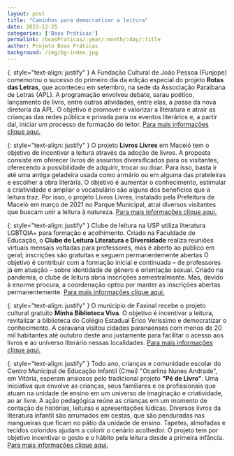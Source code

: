 ```yaml
---
layout: post
title: "Caminhos para democratizar a leitura"
date: 2022-12-25
categories: ['Boas Práticas']
permalink: /boasPraticas/:year/:month/:day/:title
author: Projeto Boas Práticas
background: /img/bg-index.jpg
---
```

{: style="text-align: justify" }
A Fundação Cultural de João Pessoa (Funjope) comemorou o sucesso do primeiro dia da edição especial do projeto __Rotas das Letras__, que aconteceu em setembro, na sede da Associação Paraibana de Letras (APL). A programação envolveu debate, sarau poético, lançamento de livro, entre outras atividades, entre elas, a posse da nova diretoria da APL. O objetivo é promover e valorizar a literatura e atrair as crianças das redes pública e privada para os eventos literários e, a partir daí, iniciar um processo de formação do leitor.
[Para mais informações clique aqui.](https://www.joaopessoa.pb.gov.br/noticias/funjope-estimula-gosto-pela-leitura-em-alunos-de-escolas-publicas-no-projeto-rota-das-letras/)

{: style="text-align: justify" }
O projeto **Livros Livres** em Maceió tem o objetivo de incentivar a leitura através da adoção de livros. A proposta consiste em oferecer livros de assuntos diversificados para os visitantes, oferecendo a possibilidade de adquirir, trocar ou doar. Para isso, basta ir até uma antiga geladeira usada como armário ou em alguma das prateleiras e escolher a obra literária. O objetivo é aumentar o conhecimento, estimular a criatividade e ampliar o vocabulário são alguns dos benefícios que a leitura traz. Por isso, o projeto Livros Livres, instalado pela Prefeitura de Maceió em março de 2021 no Parque Municipal, atrai diversos visitantes que buscam unir a leitura à natureza.
[Para mais informações clique aqui.](https://maceio.al.gov.br/noticias/sudes/projeto-livros-livres-une-leitura-e-natureza-no-parque-municipal-de-maceio)

{: style="text-align: justify" }
Clube de leitura na USP utiliza literatura LGBTQIA+ para formação e acolhimento. Criado na Faculdade de Educação, o __Clube de Leitura Literatura e Diversidade__ realiza reuniões virtuais mensais voltadas para professores, mas é aberto ao público em geral; inscrições são gratuitas e seguem permanentemente abertas O objetivo é contribuir com a formação inicial e continuada – de professores já em atuação – sobre identidade de gênero e orientação sexual. Criado na pandemia, o clube de leitura abria inscrições semestralmente. Mas, devido à enorme procura, a coordenação optou por manter as inscrições abertas permanentemente.
[Para mais informações clique aqui.](https://jornal.usp.br/diversidade/clube-de-leitura-na-usp-utiliza-literatura-lgbtqia-para-formacao-e-acolhimento/)

{: style="text-align: justify" }
O município de Faxinal recebe o projeto cultural gratuito __Minha Biblioteca Viva__. O objetivo é incentivar a leitura, revitalizar a biblioteca do Colégio Estadual Érico Veríssimo e democratizar o conhecimento. A caravana visitou cidades paranaenses com menos de 20 mil habitantes até outubro deste ano justamente para facilitar o acesso aos livros e ao universo literário nessas localidades.
[Para mais informações clique aqui.](https://paranashop.com.br/2022/09/projeto-de-estimulo-a-leitura-e-realizado-em-faxinal/)

{: style="text-align: justify" }
Todo ano, crianças e comunidade escolar do Centro Municipal de Educação Infantil (Cmei) "Ocarlina Nunes Andrade", em Vitória, esperam ansiosos pelo tradicional projeto __"Pé de Livro"__. Uma iniciativa que envolve as crianças, seus familiares e os profissionais que atuam na unidade de ensino em um universo de imaginação e criatividade, ao ar livre. A ação pedagógica reúne as crianças em um momento de contação de histórias, leituras e apresentações lúdicas. Diversos livros da literatura infantil são arrumados em cestas, que são penduradas nas mangueiras que ficam no pátio da unidade de ensino. Tapetes, almofadas e tecidos coloridos ajudam a colorir o cenário acolhedor. O projeto tem por objetivo incentivar o gosto e o hábito pela leitura desde a primeira infância.
[Para mais informações clique aqui.](https://m.vitoria.es.gov.br/noticia/pe-de-livro-criancas-familias-e-educadores-tem-roda-de-leitura-ao-ar-livre-45961)
